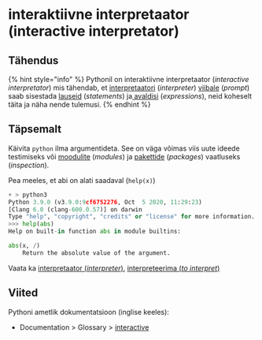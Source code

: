 # interaktiivne interpretaator \(interactive interpretator\)

## Tähendus

{% hint style="info" %}
Pythonil on interaktiivne interpretaator \(_interactive interpretator_\) mis tähendab, et [interpretaatori](interpretaator-interpreter.md) \(_interpreter_\) [viibale](viip-prompt.md) \(_prompt_\) saab sisestada [lauseid](lause-statement.md) \(_statements_\) ja[ avaldisi](avaldis-expression.md) \(_expressions_\), neid koheselt täita ja näha nende tulemusi.
{% endhint %}

## Täpsemalt

Käivita `python` ilma argumentideta. See on väga võimas viis uute ideede testimiseks või [moodulite](moodul-module.md) \(_modules_\) ja [pakettide](pakett-package.md) \(_packages_\) vaatluseks \(_inspection_\). 

Pea meeles, et abi on alati saadaval \(`help(x)`\)

```python
+ > python3
Python 3.9.0 (v3.9.0:9cf6752276, Oct  5 2020, 11:29:23)
[Clang 6.0 (clang-600.0.57)] on darwin
Type "help", "copyright", "credits" or "license" for more information.
>>> help(abs)
Help on built-in function abs in module builtins:

abs(x, /)
    Return the absolute value of the argument.
```

Vaata ka [interpretaator \(_interpreter_\)](interpretaator-interpreter.md), [interpreteerima \(_to interpret_\)](interpreteerima-to-interpret.md)

## Viited

Pythoni ametlik dokumentatsioon \(inglise keeles\):

* Documentation &gt; Glossary &gt; [interactive](https://docs.python.org/3/glossary.html#term-interactive)

